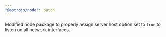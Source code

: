```yaml
---
"@astrojs/node": patch
---
```


Modified node package to properly assign server.host option set to `true` to listen on all network interfaces.
